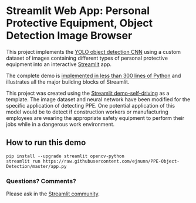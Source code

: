# Streamlit Web App: Personal Protective Equipment, Object Detection Image Browser

This project implements the [YOLO object detection CNN](https://pjreddie.com/darknet/yolo) using a custom dataset of images containing different types of personal protective equipment into an interactive [Streamlit](https://streamlit.io) app.

The complete demo is [implemented in less than 300 lines of Python](https://github.com/ejnunn/PPE-Object-Detection/blob/master/app.py) and illustrates all the major building blocks of Streamlit.

This project was created using the [Streamlit demo-self-driving](https://github.com/streamlit/demo-self-driving) as a template. The image dataset and neural network have been modified for the specific application of detecting PPE. One potential application of this model would be to detect if construction workers or manufacturing employees are wearing the appropriate safety equipment to perform their jobs while in a dangerous work environment.

## How to run this demo
```
pip install --upgrade streamlit opencv-python
streamlit run https://raw.githubusercontent.com/ejnunn/PPE-Object-Detection/master/app.py
```

### Questions? Comments?

Please ask in the [Streamlit community](https://discuss.streamlit.io).


